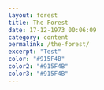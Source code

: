 ```yaml
---
layout: forest
title: The Forest
date: 17-12-1973 00:06:09
category: content
permalink: /the-forest/
excerpt: "Test"
color: "#915F4B"
color2: "#915F4B"
color3: "#915F4B"
---
```

